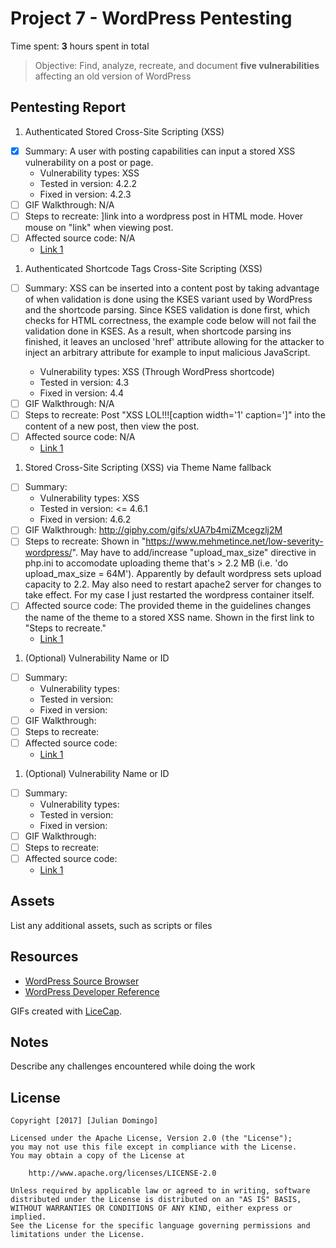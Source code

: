 # Project 7 - WordPress Pentesting

Time spent: **3** hours spent in total

> Objective: Find, analyze, recreate, and document **five vulnerabilities** affecting an old version of WordPress

## Pentesting Report

1. Authenticated Stored Cross-Site Scripting (XSS) 
  - [X] Summary: A user with posting capabilities can input a stored XSS vulnerability on a post or page. 
    - Vulnerability types: XSS
    - Tested in version: 4.2.2
    - Fixed in version: 4.2.3
  - [ ] GIF Walkthrough: N/A
  - [ ] Steps to recreate: <a href="[caption code=">]</a><a title=" onmouseover=alert('test')  ">link</a> into a wordpress post in HTML mode. Hover mouse on "link" when viewing post.
  - [ ] Affected source code: N/A
    - [Link 1](https://ibb.co/hwUUDv)

1. Authenticated Shortcode Tags Cross-Site Scripting (XSS) 
  - [ ] Summary: XSS can be inserted into a content post by taking advantage of when validation is done using the KSES variant used by WordPress and the shortcode parsing. Since KSES validation is done first, which checks for HTML correctness, the example code below will not fail the validation done in KSES. As a result, when shortcode parsing ins finished, it leaves an unclosed 'href' attribute allowing for the attacker to inject an arbitrary <a> attribute for example to input malicious JavaScript. 
    - Vulnerability types: XSS (Through WordPress shortcode)
    - Tested in version: 4.3
    - Fixed in version: 4.4
  - [ ] GIF Walkthrough: N/A
  - [ ] Steps to recreate: Post "XSS LOL!!![caption width='1' caption='<a href="' ">]</a><a href="http://onMouseOver='alert(/xss/)' style='display:block;position:absolute;top:0px;left:0px;margin-left:-1000px;margin-top:-1000px;width:99999px;height:99999px;'"></a>" into the content of a new post, then view the post.
  - [ ] Affected source code: N/A
    - [Link 1](https://core.trac.wordpress.org/browser/tags/version/src/source_file.php)

1. Stored Cross-Site Scripting (XSS) via Theme Name fallback
  - [ ] Summary: 
    - Vulnerability types: XSS
    - Tested in version: <= 4.6.1
    - Fixed in version: 4.6.2
  - [ ] GIF Walkthrough: http://giphy.com/gifs/xUA7b4miZMcegzlj2M
  - [ ] Steps to recreate: Shown in "https://www.mehmetince.net/low-severity-wordpress/". May have to add/increase "upload_max_size" directive in php.ini to accomodate uploading theme that's > 2.2 MB (i.e. 'do upload_max_size = 64M'). Apparently by default wordpress sets upload capacity to 2.2. May also need to restart apache2 server for changes to take effect. For my case I just restarted the wordpress container itself.
  - [ ] Affected source code: The provided theme in the guidelines changes the name of the theme to a stored XSS name. Shown in the first link to "Steps to recreate."
    - [Link 1](https://core.trac.wordpress.org/browser/tags/version/src/source_file.php)
1. (Optional) Vulnerability Name or ID
  - [ ] Summary: 
    - Vulnerability types:
    - Tested in version:
    - Fixed in version: 
  - [ ] GIF Walkthrough: 
  - [ ] Steps to recreate: 
  - [ ] Affected source code:
    - [Link 1](https://core.trac.wordpress.org/browser/tags/version/src/source_file.php)
1. (Optional) Vulnerability Name or ID
  - [ ] Summary: 
    - Vulnerability types:
    - Tested in version:
    - Fixed in version: 
  - [ ] GIF Walkthrough: 
  - [ ] Steps to recreate: 
  - [ ] Affected source code:
    - [Link 1](https://core.trac.wordpress.org/browser/tags/version/src/source_file.php) 

## Assets

List any additional assets, such as scripts or files

## Resources

- [WordPress Source Browser](https://core.trac.wordpress.org/browser/)
- [WordPress Developer Reference](https://developer.wordpress.org/reference/)

GIFs created with [LiceCap](http://www.cockos.com/licecap/).

## Notes

Describe any challenges encountered while doing the work

## License

    Copyright [2017] [Julian Domingo]

    Licensed under the Apache License, Version 2.0 (the "License");
    you may not use this file except in compliance with the License.
    You may obtain a copy of the License at

        http://www.apache.org/licenses/LICENSE-2.0

    Unless required by applicable law or agreed to in writing, software
    distributed under the License is distributed on an "AS IS" BASIS,
    WITHOUT WARRANTIES OR CONDITIONS OF ANY KIND, either express or implied.
    See the License for the specific language governing permissions and
    limitations under the License.
